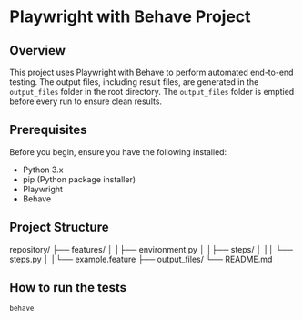 # Playwright with Behave Project

## Overview

This project uses Playwright with Behave to perform automated end-to-end testing. The output files, including result files, are generated in the `output_files` folder in the root directory. The `output_files` folder is emptied before every run to ensure clean results.

## Prerequisites

Before you begin, ensure you have the following installed:

- Python 3.x
- pip (Python package installer)
- Playwright
- Behave

## Project Structure

repository/
├── features/ │
│├── environment.py │
│├── steps/ │
││ └── steps.py │
│└── example.feature
├── output_files/
└── README.md

## How to run the tests

```sh
behave
```
